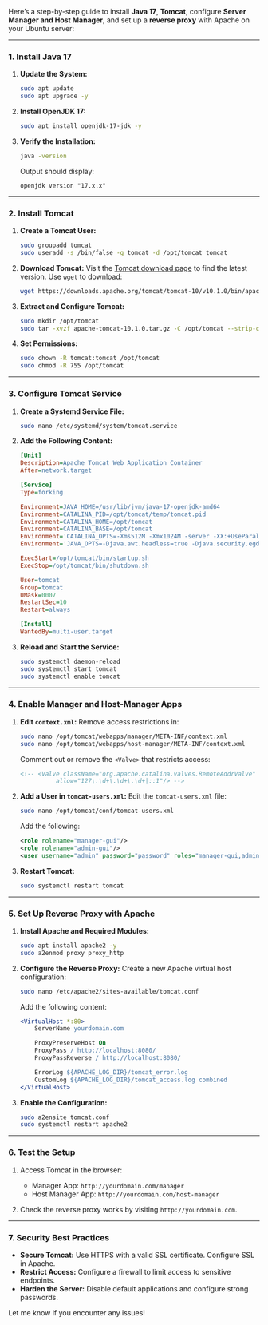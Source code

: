 Here’s a step-by-step guide to install **Java 17**, **Tomcat**, configure **Server Manager and Host Manager**, and set up a **reverse proxy** with Apache on your Ubuntu server:

---

### **1. Install Java 17**
1. **Update the System:**
   ```bash
   sudo apt update
   sudo apt upgrade -y
   ```

2. **Install OpenJDK 17:**
   ```bash
   sudo apt install openjdk-17-jdk -y
   ```

3. **Verify the Installation:**
   ```bash
   java -version
   ```

   Output should display:
   ```
   openjdk version "17.x.x"
   ```

---

### **2. Install Tomcat**
1. **Create a Tomcat User:**
   ```bash
   sudo groupadd tomcat
   sudo useradd -s /bin/false -g tomcat -d /opt/tomcat tomcat
   ```

2. **Download Tomcat:**
   Visit the [Tomcat download page](https://tomcat.apache.org/download-10.cgi) to find the latest version. Use `wget` to download:
   ```bash
   wget https://downloads.apache.org/tomcat/tomcat-10/v10.1.0/bin/apache-tomcat-10.1.0.tar.gz
   ```

3. **Extract and Configure Tomcat:**
   ```bash
   sudo mkdir /opt/tomcat
   sudo tar -xvzf apache-tomcat-10.1.0.tar.gz -C /opt/tomcat --strip-components=1
   ```

4. **Set Permissions:**
   ```bash
   sudo chown -R tomcat:tomcat /opt/tomcat
   sudo chmod -R 755 /opt/tomcat
   ```

---

### **3. Configure Tomcat Service**
1. **Create a Systemd Service File:**
   ```bash
   sudo nano /etc/systemd/system/tomcat.service
   ```

2. **Add the Following Content:**
   ```ini
   [Unit]
   Description=Apache Tomcat Web Application Container
   After=network.target

   [Service]
   Type=forking

   Environment=JAVA_HOME=/usr/lib/jvm/java-17-openjdk-amd64
   Environment=CATALINA_PID=/opt/tomcat/temp/tomcat.pid
   Environment=CATALINA_HOME=/opt/tomcat
   Environment=CATALINA_BASE=/opt/tomcat
   Environment='CATALINA_OPTS=-Xms512M -Xmx1024M -server -XX:+UseParallelGC'
   Environment='JAVA_OPTS=-Djava.awt.headless=true -Djava.security.egd=file:/dev/./urandom'

   ExecStart=/opt/tomcat/bin/startup.sh
   ExecStop=/opt/tomcat/bin/shutdown.sh

   User=tomcat
   Group=tomcat
   UMask=0007
   RestartSec=10
   Restart=always

   [Install]
   WantedBy=multi-user.target
   ```

3. **Reload and Start the Service:**
   ```bash
   sudo systemctl daemon-reload
   sudo systemctl start tomcat
   sudo systemctl enable tomcat
   ```

---

### **4. Enable Manager and Host-Manager Apps**
1. **Edit `context.xml`:**
   Remove access restrictions in:
   ```bash
   sudo nano /opt/tomcat/webapps/manager/META-INF/context.xml
   sudo nano /opt/tomcat/webapps/host-manager/META-INF/context.xml
   ```
   Comment out or remove the `<Valve>` that restricts access:
   ```xml
   <!-- <Valve className="org.apache.catalina.valves.RemoteAddrValve"
             allow="127\.\d+\.\d+\.\d+|::1"/> -->
   ```

2. **Add a User in `tomcat-users.xml`:**
   Edit the `tomcat-users.xml` file:
   ```bash
   sudo nano /opt/tomcat/conf/tomcat-users.xml
   ```
   Add the following:
   ```xml
   <role rolename="manager-gui"/>
   <role rolename="admin-gui"/>
   <user username="admin" password="password" roles="manager-gui,admin-gui"/>
   ```

3. **Restart Tomcat:**
   ```bash
   sudo systemctl restart tomcat
   ```

---

### **5. Set Up Reverse Proxy with Apache**
1. **Install Apache and Required Modules:**
   ```bash
   sudo apt install apache2 -y
   sudo a2enmod proxy proxy_http
   ```

2. **Configure the Reverse Proxy:**
   Create a new Apache virtual host configuration:
   ```bash
   sudo nano /etc/apache2/sites-available/tomcat.conf
   ```

   Add the following content:
   ```apache
   <VirtualHost *:80>
       ServerName yourdomain.com

       ProxyPreserveHost On
       ProxyPass / http://localhost:8080/
       ProxyPassReverse / http://localhost:8080/

       ErrorLog ${APACHE_LOG_DIR}/tomcat_error.log
       CustomLog ${APACHE_LOG_DIR}/tomcat_access.log combined
   </VirtualHost>
   ```

3. **Enable the Configuration:**
   ```bash
   sudo a2ensite tomcat.conf
   sudo systemctl restart apache2
   ```

---

### **6. Test the Setup**
1. Access Tomcat in the browser:
   - Manager App: `http://yourdomain.com/manager`
   - Host Manager App: `http://yourdomain.com/host-manager`

2. Check the reverse proxy works by visiting `http://yourdomain.com`.

---

### **7. Security Best Practices**
- **Secure Tomcat:** Use HTTPS with a valid SSL certificate. Configure SSL in Apache.
- **Restrict Access:** Configure a firewall to limit access to sensitive endpoints.
- **Harden the Server:** Disable default applications and configure strong passwords.

Let me know if you encounter any issues!
